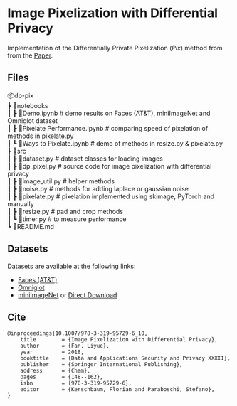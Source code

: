 

# Image Pixelization with Differential Privacy



Implementation of the  Differentially Private Pixelization (*Pix*) method from  from the [Paper](https://link.springer.com/chapter/10.1007/978-3-319-95729-6_10).

## Files

📦dp-pix  
 ┣ 📂notebooks   
 ┃ ┣ 📜Demo.ipynb                   # demo results on Faces (AT&T), miniImageNet and Omniglot dataset  
 ┃ ┣ 📜Pixelate Performance.ipynb   # comparing speed of pixelation of methods in pixelate.py  
 ┃ ┗ 📜Ways to Pixelate.ipynb       # demo of methods in resize.py & pixelate.py  
 ┣ 📂src  
 ┃ ┣ 📜dataset.py                   # dataset classes for loading images    
 ┃ ┣ 📜dp_pixel.py                  # source code for image pixelization with differential privacy  
 ┃ ┣ 📜image_util.py                # helper methods  
 ┃ ┣ 📜noise.py                     # methods for adding laplace or gaussian noise  
 ┃ ┣ 📜pixelate.py                  # pixelation implemented using skimage, PyTorch and manually   
 ┃ ┣ 📜resize.py                    # pad and crop methods  
 ┃ ┗ 📜timer.py                     # to measure performance  
 ┗ 📜README.md



## Datasets

Datasets are available at the following links:

- [Faces (AT&T)](https://git-disl.github.io/GTDLBench/datasets/att_face_dataset/)
- [Omniglot](https://github.com/brendenlake/omniglot/tree/master/python)
- [miniImageNet](https://github.com/yaoyao-liu/mini-imagenet-tools) or [Direct Download](https://drive.google.com/uc?id=0B3Irx3uQNoBMQ1FlNXJsZUdYWEE)



## Cite

    @inproceedings{10.1007/978-3-319-95729-6_10,
        title        = {Image Pixelization with Differential Privacy},
        author       = {Fan, Liyue},
        year         = 2018,
        booktitle    = {Data and Applications Security and Privacy XXXII},
        publisher    = {Springer International Publishing},
        address      = {Cham},
        pages        = {148--162},
        isbn         = {978-3-319-95729-6},
        editor       = {Kerschbaum, Florian and Paraboschi, Stefano},
    }

